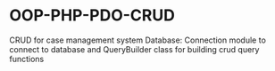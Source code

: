 # OOP-PHP-PDO-CRUD
CRUD for case management system
Database:
Connection module to connect to database and QueryBuilder class for building crud query functions
